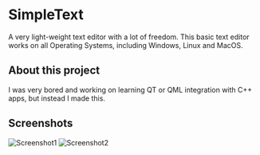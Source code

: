 # SimpleText

A very light-weight text editor with a lot of freedom. This basic text editor works on all Operating Systems, including Windows, Linux and MacOS.

## About this project

I was very bored and working on learning QT or QML integration with C++ apps, but instead I made this.

## Screenshots
![Screenshot1](https://ibb.co/5R5jJrn)
![Screenshot2](https://ibb.co/yPSj1hX)
